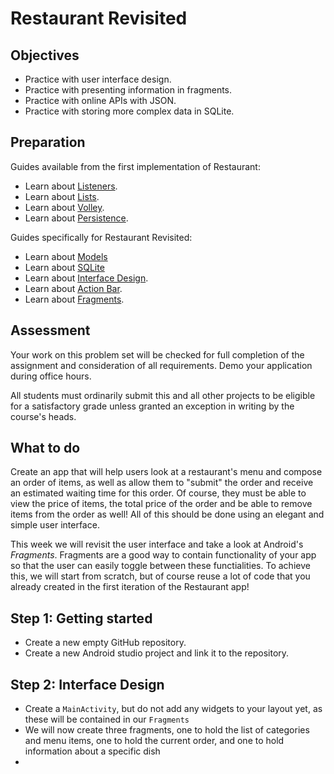 # Restaurant Revisited


## Objectives

- Practice with user interface design.
- Practice with presenting information in fragments.
- Practice with online APIs with JSON.
- Practice with storing more complex data in SQLite.

## Preparation

Guides available from the first implementation of Restaurant:
- Learn about [Listeners](/android/listeners).
- Learn about [Lists](/android/lists).
- Learn about [Volley](/android/volley).
- Learn about [Persistence](/android/persistence).

Guides specifically for Restaurant Revisited:
- Learn about [Models](/android/models)
- Learn about [SQLite](/android/sqlite)
- Learn about [Interface Design](/android/todo).
- Learn about [Action Bar](/android/todo).
- Learn about [Fragments](/android/todo).

## Assessment

Your work on this problem set will be checked for full completion of the assignment and consideration of all requirements. Demo your application during office hours.

All students must ordinarily submit this and all other projects to be eligible for a satisfactory grade unless granted an exception in writing by the course's heads.


## What to do

Create an app that will help users look at a restaurant's menu and compose an order of items, as well as allow them to "submit" the order and receive an estimated waiting time for this order. Of course, they must be able to view the price of items, the total price of the order and be able to remove items from the order as well! All of this should be done using an elegant and simple user interface.

This week we will revisit the user interface and take a look at Android's *Fragments*. Fragments are a good way to contain functionality of your app so that the user can easily toggle between these functialities. To achieve this, we will start from scratch, but of course reuse a lot of code that you already created in the first iteration of the Restaurant app!


## Step 1: Getting started
- Create a new empty GitHub repository.
- Create a new Android studio project and link it to the repository.


## Step 2: Interface Design
- Create a `MainActivity`, but do not add any widgets to your layout yet, as these will be contained in our `Fragments`
- We will now create three fragments, one to hold the list of categories and menu items, one to hold the current order, and one to hold information about a specific dish
-
